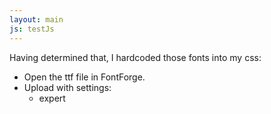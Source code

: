 ```yaml
---
layout: main
js: testJs
---
```


Having determined that, I hardcoded those fonts into my css:

- Open the ttf file in FontForge.
- Upload with settings:
  - expert

